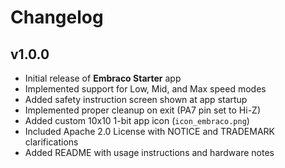 # Changelog

## v1.0.0
- Initial release of **Embraco Starter** app  
- Implemented support for Low, Mid, and Max speed modes  
- Added safety instruction screen shown at app startup  
- Implemented proper cleanup on exit (PA7 pin set to Hi-Z)  
- Added custom 10x10 1-bit app icon (`icon_embraco.png`)  
- Included Apache 2.0 License with NOTICE and TRADEMARK clarifications  
- Added README with usage instructions and hardware notes
